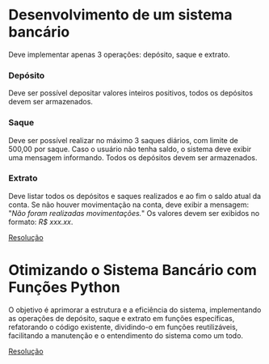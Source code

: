 # Desenvolvimento de um sistema bancário

Deve implementar apenas 3 operações: depósito, saque e extrato.
### Depósito
Deve ser possível depositar valores inteiros positivos, todos os depósitos devem ser armazenados.

### Saque
Deve ser possível realizar no máximo 3 saques diários, com limite de 500,00 por saque. Caso o usuário não tenha saldo, o sistema deve exibir uma mensagem informando. Todos os depósitos devem ser armazenados.

### Extrato
Deve listar todos os depósitos e saques realizados e ao fim o saldo atual da conta. Se não houver movimentação na conta, deve exibir a mensagem: "*Não foram realizadas movimentações.*" Os valores devem ser exibidos no formato: *R$ xxx.xx*.

[Resolução](./desafio_banco.py)

# Otimizando o Sistema Bancário com Funções Python
O objetivo é aprimorar a estrutura e a eficiência do sistema, implementando as operações de depósito, saque e extrato em funções específicas, refatorando o código existente, dividindo-o em funções reutilizáveis, facilitando a manutenção e o entendimento do sistema como um todo.

[Resolução](./desafio_banco2.py)

